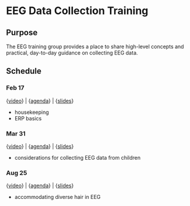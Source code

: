 # EEG Data Collection Training
 
## Purpose
 
The EEG training group provides a place to share high-level concepts and practical, day-to-day guidance on collecting EEG data.

## Schedule

### Feb 17
{[video](https://youtu.be/TOgqTaXaowY)} | {[agenda](https://docs.google.com/document/d/14_jY0GkOz95Jp3aveiHHGXvHtdh5_OqSkpirYRoFMws/edit?usp=sharing)} | {[slides](https://docs.google.com/presentation/d/13XhyWYvmVl75oU_76QIkpzeSiBSOBl7i/edit?usp=sharing&ouid=111423182084086415442&rtpof=true&sd=true)}
* housekeeping
* ERP basics

### Mar 31
{[video](https://youtu.be/uQeHWVkJGWw)} | {[agenda](https://docs.google.com/document/d/1RYMdjTZ5v_Ys08apKdRoUST3KOBZPWp1bfzEjd8dKyE/edit?usp=sharing)} | {[slides](https://docs.google.com/presentation/d/1JdW4pBych1CdzAVhqbYUyIPDitt1kODJ/edit?usp=sharing&ouid=111423182084086415442&rtpof=true&sd=true)}
* considerations for collecting EEG data from children

### Aug 25
{[video](https://youtu.be/2NPeg4pSnRs)} | {[agenda](https://docs.google.com/document/d/1N_Ue-jDokHFmLia2fVz66VhhMdxLjL6X2e66b1M-gXU/edit?usp=sharing)} | {[slides](https://docs.google.com/presentation/d/1LL0QHj3rn-WHJqxIyWK-9pUp4dLlFnvz/edit?usp=sharing&ouid=111423182084086415442&rtpof=true&sd=true)}
* accommodating diverse hair in EEG
